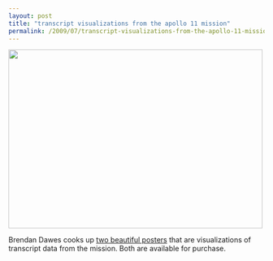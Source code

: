 ```yaml
---
layout: post
title: "transcript visualizations from the apollo 11 mission"
permalink: /2009/07/transcript-visualizations-from-the-apollo-11-mission.html
---
```


<p><img height="353" src="http://farm4.static.flickr.com/3523/3726009151_1bff0ab697.jpg" width="500" /></p>

<p>Brendan Dawes cooks up <a href="http://brendandawes.posterous.com/apollo-11-anniversary-posters">two beautiful posters</a> that are visualizations of transcript data from the mission. Both are available for purchase.</p>


